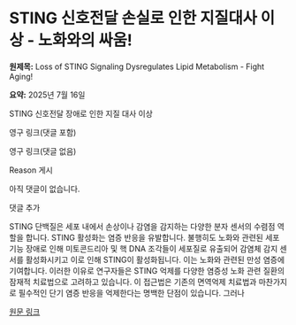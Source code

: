 # STING 신호전달 손실로 인한 지질대사 이상 - 노화와의 싸움!

**원제목:** Loss of STING Signaling Dysregulates Lipid Metabolism - Fight Aging!

**요약:** 2025년 7월 16일

STING 신호전달 장애로 인한 지질 대사 이상

영구 링크(댓글 포함)

영구 링크(댓글 없음)

Reason 게시

아직 댓글이 없습니다.

댓글 추가

STING 단백질은 세포 내에서 손상이나 감염을 감지하는 다양한 분자 센서의 수렴점 역할을 합니다. STING 활성화는 염증 반응을 유발합니다. 불행히도 노화와 관련된 세포 기능 장애로 인해 미토콘드리아 및 핵 DNA 조각들이 세포질로 유출되어 감염체 감지 센서를 활성화시키고 이로 인해 STING이 활성화됩니다. 이는 노화와 관련된 만성 염증에 기여합니다. 이러한 이유로 연구자들은 STING 억제를 다양한 염증성 노화 관련 질환의 잠재적 치료법으로 고려하고 있습니다. 이 접근법은 기존의 면역억제 치료법과 마찬가지로 필수적인 단기 염증 반응을 억제한다는 명백한 단점이 있습니다. 그러나

[원문 링크](https://www.fightaging.org/archives/2025/07/loss-of-sting-signaling-dysregulates-lipid-metabolism/)
